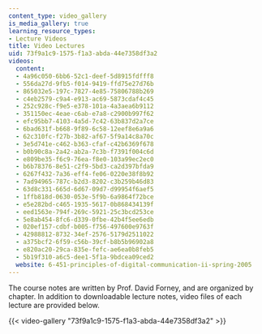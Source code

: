 ```yaml
---
content_type: video_gallery
is_media_gallery: true
learning_resource_types:
- Lecture Videos
title: Video Lectures
uid: 73f9a1c9-1575-f1a3-abda-44e7358df3a2
videos:
  content:
  - 4a96c050-6bb6-52c1-deef-5d8915fdfff8
  - 556da27d-9fb5-f014-9419-ffd75e27d76b
  - 865032e5-197c-7827-4e85-75806788b269
  - c4eb2579-c9a4-e913-ac69-5873cdaf4c45
  - 252c928c-f9e5-e378-101a-4a3aea6b9112
  - 351150ec-4eae-c6ab-e7a8-c2900b997f62
  - efc95bb7-4103-4a5d-7c42-63b837d2a7ce
  - 6bad631f-b668-9f89-6c58-12eef8e6a9a6
  - 62c310fc-f27b-3b82-af67-5f9a14c8a70c
  - 3e5d741e-c462-b363-cfaf-c42b6369f678
  - b0b90c8a-2a42-ab2a-7c3b-f7391f004c6d
  - e809be35-f6c9-76ea-f8e0-103a99ec2ec0
  - b6b78376-8e51-c2f9-5bd3-ca2d397bfda9
  - 6267f432-7a36-eff4-fe06-0220e38f8b92
  - 7ad94965-787c-b2d3-8202-c3b259b46d83
  - 63d8c331-665d-6d67-09d7-d99954f6aef5
  - 1ffb818d-0630-053e-5f9b-6a9864f72bce
  - e5e282bd-c465-1935-5617-0b868434139f
  - eed1563e-794f-269c-5921-25c3bcd253ce
  - 5e8ab454-8fc6-d339-0fbe-42b4f5ee6edb
  - 020ef157-cdbf-b005-f756-497600e9763f
  - 42988812-8732-34ef-2576-5179d2511022
  - a375bcf2-6f59-c56b-39cf-b8b5b96902a8
  - e820ac20-29ca-835e-fefc-ae6ea0b8feb5
  - 5b19f310-a6c5-dee1-5f1a-9bdcea09ced2
  website: 6-451-principles-of-digital-communication-ii-spring-2005
---
```


The course notes are written by Prof. David Forney, and are organized by chapter. In addition to downloadable lecture notes, video files of each lecture are provided below.

{{< video-gallery "73f9a1c9-1575-f1a3-abda-44e7358df3a2" >}}

